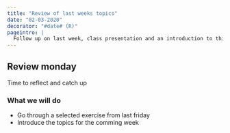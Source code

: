 ```yaml
---
title: "Review of last weeks topics"
date: "02-03-2020"
decorator: "#date# (R)"
pageintro: |
  Follow up on last week, class presentation and an introduction to this week
---
```


## Review monday
Time to reflect and catch up

### What we will do
- Go through a selected exercise from last friday
- Introduce the topics for the comming week